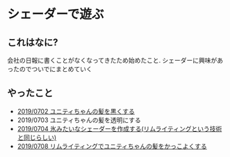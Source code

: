 # シェーダーで遊ぶ

## これはなに?

会社の日報に書くことがなくなってきたため始めたこと. シェーダーに興味があったのでついでにまとめていく

## やったこと

- [2019/0702 ユニティちゃんの髪を黒くする](./history/20190702/report.md)
- 2019/0703 ユニティちゃんの髪を透明にする
- [2019/0704 氷みたいなシェーダーを作成する(リムライティングという技術と同じらしい)](./history/20190704/report.md)
- [2019/0708 リムライティングでユニティちゃんの髪をかっこよくする](./history/20190708/report.md)